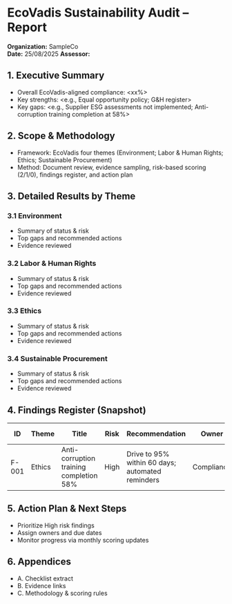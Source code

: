 # EcoVadis Sustainability Audit – Report

**Organization:** SampleCo  
**Date:** 25/08/2025 
**Assessor:** <Anmol Shrivastava>  

## 1. Executive Summary
- Overall EcoVadis-aligned compliance: <xx%>
- Key strengths: <e.g., Equal opportunity policy; G&H register>
- Key gaps: <e.g., Supplier ESG assessments not implemented; Anti-corruption training completion at 58%>

## 2. Scope & Methodology
- Framework: EcoVadis four themes (Environment; Labor & Human Rights; Ethics; Sustainable Procurement)
- Method: Document review, evidence sampling, risk-based scoring (2/1/0), findings register, and action plan

## 3. Detailed Results by Theme
### 3.1 Environment
- Summary of status & risk
- Top gaps and recommended actions
- Evidence reviewed

### 3.2 Labor & Human Rights
- Summary of status & risk
- Top gaps and recommended actions
- Evidence reviewed

### 3.3 Ethics
- Summary of status & risk
- Top gaps and recommended actions
- Evidence reviewed

### 3.4 Sustainable Procurement
- Summary of status & risk
- Top gaps and recommended actions
- Evidence reviewed

## 4. Findings Register (Snapshot)
| ID | Theme | Title | Risk | Recommendation | Owner | Target Date | Status |
|----|-------|-------|------|----------------|-------|-------------|--------|
| F-001 | Ethics | Anti-corruption training completion 58% | High | Drive to 95% within 60 days; automated reminders | Compliance | 2025-10-31 | Open |

## 5. Action Plan & Next Steps
- Prioritize High risk findings
- Assign owners and due dates
- Monitor progress via monthly scoring updates

## 6. Appendices
- A. Checklist extract
- B. Evidence links
- C. Methodology & scoring rules

